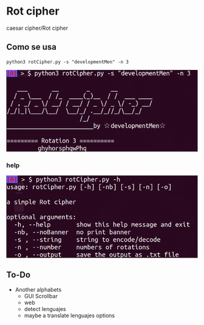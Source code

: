 # Rot cipher
caesar cipher/Rot cipher

## Como se usa
	python3 rotCipher.py -s "developmentMen" -n 3
![bruteRot](img/comoUsar.png)

### help
![help bruteRot](img/help.png)

## To-Do
- Another alphabets
	- GUI Scrollbar
	- web 
	- detect lenguajes
	- maybe a translate lenguajes options
